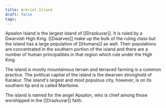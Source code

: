 ```yaml
---
title: Ackriel Island
draft: false
tags:
---
```

Apsalon Island is the largest island of [[Drazkuvar]]. It is ruled by a Dwarvish High King. [[Dwarves]] make up the bulk of the ruling class but the island has a large population of [[Humans]] as well. Their populations are concentrated in the southern portion of the island and there are a number of human principalities in that region which rule under the High King. 

The island is mostly mountainous terrain and terraced farming is a common practice. The political capital of the island is the dwarven stronghold of Karakur. The island's largest and most populous city, however, is on its southern tip and is called Maritome.  

The island is named for the angel Apsalon, who is chief among those worshipped in the [[Drazkuvar]] faith. 